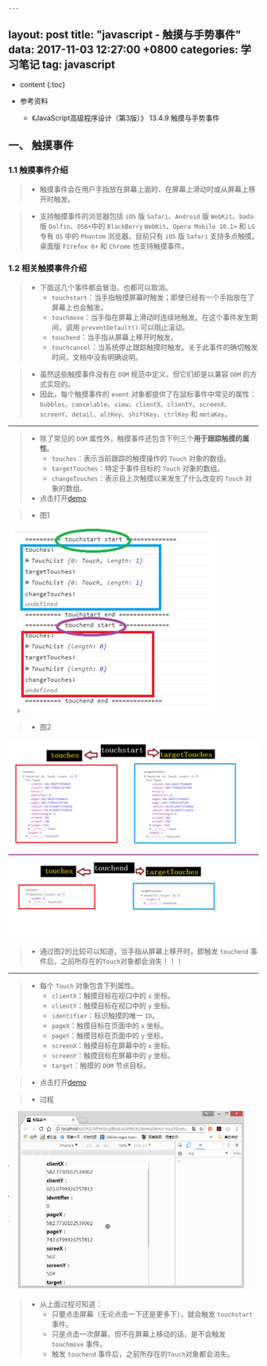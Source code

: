     ---
layout: post
title: "javascript - 触摸与手势事件"
data: 2017-11-03 12:27:00 +0800
categories: 学习笔记
tag: javascript
---
* content
{:toc}

* 参考资料
    + 《JavaScript高级程序设计（第3版）》 13.4.9 触摸与手势事件

<!-- more -->


## 一、 触摸事件

### 1.1 触摸事件介绍

> * 触摸事件会在用户手指放在屏幕上面时、在屏幕上滑动时或从屏幕上移开时触发。

> * 支持触摸事件的浏览器包括 `iOS` 版 `Safari`、`Android` 版 `WebKit`、`bada` 版 `Dolfin`、`OS6+`中的 `BlackBerry`
    `WebKit`、`Opera Mobile 10.1+` 和 `LG` 专有 `OS` 中的 `Phantom` 浏览器。目前只有 `iOS` 版 `Safari` 支持多点触摸。
    桌面版 `Firefox 6+` 和 `Chrome` 也支持触摸事件。

### 1.2 相关触摸事件介绍

> * 下面这几个事件都会冒泡，也都可以取消。
>   * `touchstart`：当手指触摸屏幕时触发；即使已经有一个手指放在了屏幕上也会触发。
>   * `touchmove`：当手指在屏幕上滑动时连续地触发。在这个事件发生期间，调用 `preventDefault()` 可以阻止滚动。
>   * `touchend`：当手指从屏幕上移开时触发。
>   * `touchcancel`：当系统停止跟踪触摸时触发。关于此事件的确切触发时间，文档中没有明确说明。

> * 虽然这些触摸事件没有在 `DOM` 规范中定义，但它们却是以兼容 `DOM` 的方式实现的。
> * 因此，每个触摸事件的 `event` 对象都提供了在鼠标事件中常见的属性：`bubbles`、`cancelable`、`view`、`clientX`、`clientY`、`screenX`、`screenY`、`detail`、`altKey`、`shiftKey`、`ctrlKey` 和 `metaKey`。

---

> * 除了常见的 `DOM` 属性外，触摸事件还包含下列三个**用于跟踪触摸的属性**。
>   * `touches`：表示当前跟踪的触摸操作的 `Touch` 对象的数组。
>   * `targetTouches`：特定于事件目标的 `Touch` 对象的数组。
>   * `changeTouches`：表示自上次触摸以来发生了什么改变的 `Touch` 对象的数组。
> * 点击打开[demo](/effects/demo/demo-touchEvent/touch/eg2.html)

> * 图1

![img](/styles/images/javascript/event/touchEvent/touchEvent-01.png)

> * 图2

![img](/styles/images/javascript/event/touchEvent/touchEvent-02.png)

> * 通过图2的比较可以知道，当手指从屏幕上移开时，即触发 `touchend` 事件后，之前所存在的`Touch`对象都会消失！！！ 

---

> * 每个 `Touch` 对象包含下列属性。
>   * `clientX`：触摸目标在视口中的 `x` 坐标。
>   * `clientY`：触摸目标在视口中的 `y` 坐标。
>   * `identifier`：标识触摸的唯一 `ID`。
>   * `pageX`：触摸目标在页面中的 `x` 坐标。
>   * `pageY`：触摸目标在页面中的 `y` 坐标。
>   * `screenX`：触摸目标在屏幕中的 `x` 坐标。
>   * `screenY`：触摸目标在屏幕中的 `y` 坐标。
>   * `target`：触摸的 `DOM` 节点目标。

> * 点击打开[demo](/effects/demo/demo-touchEvent/touch/eg1.html)

> * 过程

![img](/effects/images/javascript/event/touchEvent/touchEvent-01.gif)

> * 从上面过程可知道：
>   * 只要点击屏幕（无论点击一下还是更多下），就会触发 `touchstart` 事件。
>   * 只是点击一次屏幕，但不在屏幕上移动的话，是不会触发 `touchmove` 事件。
>   * 触发 `touchend` 事件后，之前所存在的`Touch`对象都会消失。





